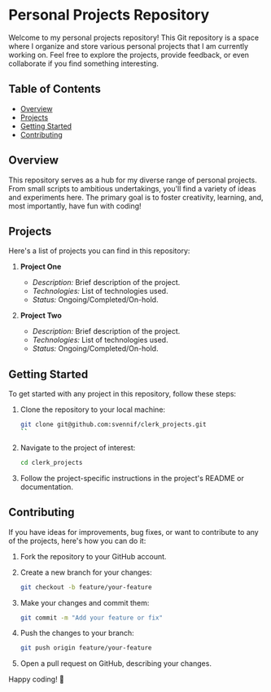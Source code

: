 # Personal Projects Repository

Welcome to my personal projects repository! This Git repository is a space where I organize and store various personal projects that I am currently working on. Feel free to explore the projects, provide feedback, or even collaborate if you find something interesting.

## Table of Contents

- [Overview](#overview)
- [Projects](#projects)
- [Getting Started](#getting-started)
- [Contributing](#contributing)

## Overview

This repository serves as a hub for my diverse range of personal projects. From small scripts to ambitious undertakings, you'll find a variety of ideas and experiments here. The primary goal is to foster creativity, learning, and, most importantly, have fun with coding!

## Projects

Here's a list of projects you can find in this repository:

1. **Project One**
   - *Description:* Brief description of the project.
   - *Technologies:* List of technologies used.
   - *Status:* Ongoing/Completed/On-hold.

2. **Project Two**
   - *Description:* Brief description of the project.
   - *Technologies:* List of technologies used.
   - *Status:* Ongoing/Completed/On-hold.

<!-- Add more projects as needed -->

## Getting Started

To get started with any project in this repository, follow these steps:

1. Clone the repository to your local machine:

   ```bash
   git clone git@github.com:svennif/clerk_projects.git
   ``
2. Navigate to the project of interest:
    ```bash
    cd clerk_projects
    ```
3. Follow the project-specific instructions in the project's README or documentation.

## Contributing
If you have ideas for improvements, bug fixes, or want to contribute to any of the projects, here's how you can do it:

1. Fork the repository to your GitHub account.

2. Create a new branch for your changes:
    ```bash
    git checkout -b feature/your-feature
    ```
3. Make your changes and commit them:
    ```bash
    git commit -m "Add your feature or fix"
    ```
4. Push the changes to your branch:
    ```bash
    git push origin feature/your-feature
    ```
5. Open a pull request on GitHub, describing your changes.

Happy coding! 🚀
